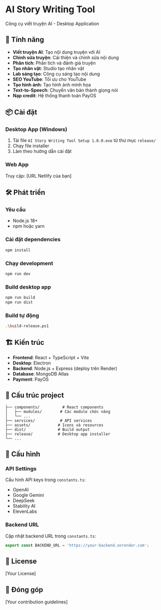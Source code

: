 # AI Story Writing Tool

Công cụ viết truyện AI - Desktop Application

## 🚀 Tính năng

- **Viết truyện AI**: Tạo nội dung truyện với AI
- **Chỉnh sửa truyện**: Cải thiện và chỉnh sửa nội dung
- **Phân tích**: Phân tích và đánh giá truyện
- **Tạo nhân vật**: Studio tạo nhân vật
- **Lab sáng tạo**: Công cụ sáng tạo nội dung
- **SEO YouTube**: Tối ưu cho YouTube
- **Tạo hình ảnh**: Tạo hình ảnh minh họa
- **Text-to-Speech**: Chuyển văn bản thành giọng nói
- **Nạp credit**: Hệ thống thanh toán PayOS

## 📦 Cài đặt

### Desktop App (Windows)
1. Tải file `AI Story Writing Tool Setup 1.0.0.exe` từ thư mục `release/`
2. Chạy file installer
3. Làm theo hướng dẫn cài đặt

### Web App
Truy cập: [URL Netlify của bạn]

## 🛠️ Phát triển

### Yêu cầu
- Node.js 18+
- npm hoặc yarn

### Cài đặt dependencies
```bash
npm install
```

### Chạy development
```bash
npm run dev
```

### Build desktop app
```bash
npm run build
npm run dist
```

### Build tự động
```bash
.\build-release.ps1
```

## 🏗️ Kiến trúc

- **Frontend**: React + TypeScript + Vite
- **Desktop**: Electron
- **Backend**: Node.js + Express (deploy trên Render)
- **Database**: MongoDB Atlas
- **Payment**: PayOS

## 📁 Cấu trúc project

```
├── components/          # React components
│   ├── modules/        # Các module chức năng
│   └── ...
├── services/           # API services
├── assets/            # Icons và resources
├── dist/              # Build output
├── release/           # Desktop app installer
└── ...
```

## 🔧 Cấu hình

### API Settings
Cấu hình API keys trong `constants.ts`:
- OpenAI
- Google Gemini
- DeepSeek
- Stability AI
- ElevenLabs

### Backend URL
Cập nhật backend URL trong `constants.ts`:
```typescript
export const BACKEND_URL = 'https://your-backend.onrender.com';
```

## 📝 License

[Your License]

## 🤝 Đóng góp

[Your contribution guidelines]
